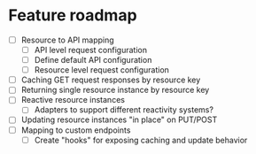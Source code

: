 # Feature roadmap

- [ ] Resource to API mapping
  - [ ] API level request configuration 
  - [ ] Define default API configuration
  - [ ] Resource level request configuration
- [ ] Caching GET request responses by resource key 
- [ ] Returning single resource instance by resource key
- [ ] Reactive resource instances
  - [ ] Adapters to support different reactivity systems? 
- [ ] Updating resource instances "in place" on PUT/POST
- [ ] Mapping to custom endpoints
  - [ ] Create "hooks" for exposing caching and update behavior
